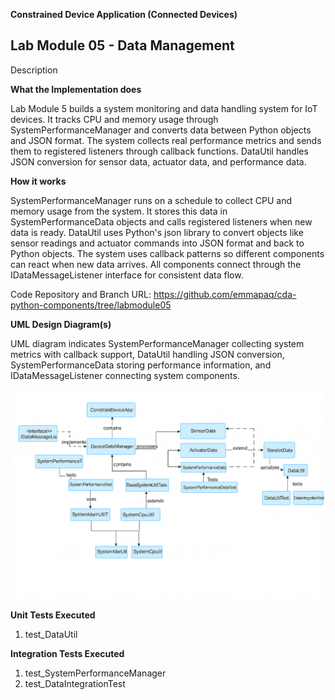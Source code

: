 **Constrained Device Application (Connected Devices)**

## Lab Module 05 - Data Management

Description

**What the Implementation does**

Lab Module 5 builds a system monitoring and data handling system for IoT devices. It tracks CPU and memory usage through SystemPerformanceManager and converts data between Python objects and JSON format. The system collects real performance metrics and sends them to registered listeners through callback functions. DataUtil handles JSON conversion for sensor data, actuator data, and performance data.

**How it works**

SystemPerformanceManager runs on a schedule to collect CPU and memory usage from the system. It stores this data in SystemPerformanceData objects and calls registered listeners when new data is ready. DataUtil uses Python's json library to convert objects like sensor readings and actuator commands into JSON format and back to Python objects. The system uses callback patterns so different components can react when new data arrives. All components connect through the IDataMessageListener interface for consistent data flow.

Code Repository and Branch
URL: https://github.com/emmapaq/cda-python-components/tree/labmodule05

**UML Design Diagram(s)**

UML diagram indicates SystemPerformanceManager collecting system metrics with callback support, DataUtil handling JSON conversion, SystemPerformanceData storing performance information, and IDataMessageListener connecting system components.

![Lab Module 05 CDA - UML](Lab05_CDA_UML.png)

**Unit Tests Executed**

1. test_DataUtil 

**Integration Tests Executed**

1. test_SystemPerformanceManager
2. test_DataIntegrationTest

